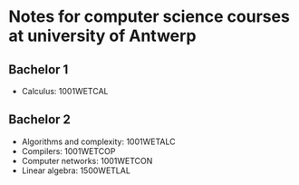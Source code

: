 # Notes for computer science courses at university of Antwerp

## Bachelor 1
- Calculus: 1001WETCAL
## Bachelor 2
- Algorithms and complexity: 1001WETALC
- Compilers: 1001WETCOP
- Computer networks: 1001WETCON
- Linear algebra: 1500WETLAL